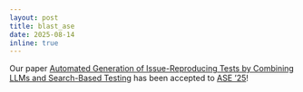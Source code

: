 ```yaml
---
layout: post
title: blast_ase
date: 2025-08-14
inline: true
---
```

Our paper [Automated Generation of Issue-Reproducing Tests by Combining LLMs and Search-Based Testing](https://arxiv.org/abs/2509.01616) has been accepted to [ASE ’25](https://conf.researchr.org/home/ase-2025)!